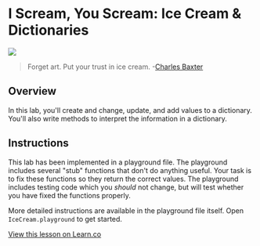 # I Scream, You Scream: Ice Cream & Dictionaries

![](http://i.imgur.com/nTw93vs.jpg?1)

> Forget art. Put your trust in ice cream. -[Charles Baxter](https://en.wikipedia.org/wiki/Charles_Baxter_(author))

## Overview

In this lab, you'll create and change, update, and add values to a dictionary. You'll also write methods to interpret the information in a dictionary. 

## Instructions

This lab has been implemented in a playground file. The playground includes several "stub" functions that don't do anything useful. Your task is to fix these functions so they return the correct values. The playground includes testing code which you _should_ not change, but will test whether you have fixed the functions properly.

More detailed instructions are available in the playground file itself. Open `IceCream.playground` to get started.

<a href='https://learn.co/lessons/DictionaryFun' data-visibility='hidden'>View this lesson on Learn.co</a>
